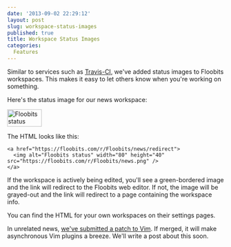 ```yaml
---
date: '2013-09-02 22:29:12'
layout: post
slug: workspace-status-images
published: true
title: Workspace Status Images
categories:
  Features
---
```


Similar to services such as [Travis-CI](https://travis-ci.org), we've added status images to Floobits workspaces. This makes it easy to let others know when you're working on something.

Here's the status image for our news workspace:

<a href="https://floobits.com/r/Floobits/news/redirect">
  <img alt="Floobits status" width="80" height="40" src="https://floobits.com/r/Floobits/news.png" />
</a>

The HTML looks like this:

    <a href="https://floobits.com/r/Floobits/news/redirect">
      <img alt="Floobits status" width="80" height="40" src="https://floobits.com/r/Floobits/news.png" />
    </a>

If the workspace is actively being edited, you'll see a green-bordered image and the link will redirect to the Floobits web editor. If not, the image will be grayed-out and the link will redirect to a page containing the workspace info.

You can find the HTML for your own workspaces on their settings pages.

In unrelated news, [we've submitted a patch to Vim](https://groups.google.com/forum/#!topic/vim_dev/-4pqDJfHCsM). If merged, it will make asynchronous Vim plugins a breeze. We'll write a post about this soon.
